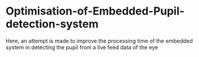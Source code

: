 # Optimisation-of-Embedded-Pupil-detection-system
Here, an attempt is made to improve the processing time of the embedded system in detecting the pupil from a live feed data of the eye

